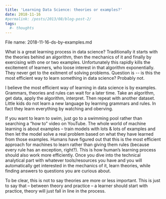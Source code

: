 ```yaml
---
title: 'Learning Data Science: theories or examples?'
date: 2018-11-16
#permalink: /posts/2013/08/blog-post-2/
tags:
  #- thoughts
---
```


File name: 2018-11-16-ds-by-examples.md


What is a great learning process in data science? Traditionally it starts with the theories behind an algorithm, then the mechanics of it and finally by exercising with one or two examples. Unfortunately this rapidly kills the excitement of learners, who loose interest in that algorithm exponentially. They never get to the exitment of solving problems. Question is -- is this the most efficient way to learn something in data science? Probably not.

I believe the most efficient way of learning in data science is by examples. Grammars, theories and rules can wait for a later time. Take an algorithm, get data, apply the algorithm, interpret. Then repeat with another dataset. Little kids do not learn a new language by learning grammars and rules. In fact they learn everything by watching and oberving. 

If you want to learn to swim, just go to a swimming pool rather than searching a “how to” video on YouTube. The whole world of machine learning is about examples – train models with lots & lots of examples and then let the model solve a real problem based on what they have learned from those examples. Humans have figured out that this is the most efficient approach for machines to learn rather than giving them rules (because every rule has an exception, right?). This is how human’s learning process should also work more efficiently. Once you dive into the technical analytical part with whatever tools/resources you have and you will automatically get interested in the mechanics of it, learn theories, while finding answers to questions you are curious about.

To be clear, this is not to say theories are more or less important. This is just to say that – between theory and practice – a learner should start with practice, theory will just fall in line in the process.
